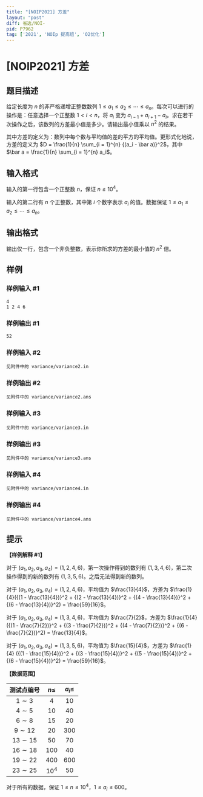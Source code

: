 ```yaml
---
title: "[NOIP2021] 方差"
layout: "post"
diff: 省选/NOI-
pid: P7962
tag: ['2021', 'NOIp 提高组', 'O2优化']
---
```

# [NOIP2021] 方差
## 题目描述

给定长度为 $n$ 的非严格递增正整数数列 $1 \le a_1 \le a_2 \le \cdots \le a_n$。每次可以进行的操作是：任意选择一个正整数 $1 < i < n$，将 $a_i$ 变为 $a_{i - 1} + a_{i + 1} - a_i$。求在若干次操作之后，该数列的方差最小值是多少。请输出最小值乘以 $n^2$ 的结果。

其中方差的定义为：数列中每个数与平均值的差的平方的平均值。更形式化地说，方差的定义为 $D = \frac{1}{n} \sum_{i = 1}^{n} {(a_i - \bar a)}^2$，其中 $\bar a = \frac{1}{n} \sum_{i = 1}^{n} a_i$。
## 输入格式

输入的第一行包含一个正整数 $n$，保证 $n \le {10}^4$。

输入的第二行有 $n$ 个正整数，其中第 $i$ 个数字表示 $a_i$ 的值。数据保证 $1 \le a_1 \le a_2 \le \cdots \le a_n$。
## 输出格式

输出仅一行，包含一个非负整数，表示你所求的方差的最小值的 $n^2$ 倍。
## 样例

### 样例输入 #1
```
4
1 2 4 6

```
### 样例输出 #1
```
52

```
### 样例输入 #2
```
见附件中的 variance/variance2.in
```
### 样例输出 #2
```
见附件中的 variance/variance2.ans
```
### 样例输入 #3
```
见附件中的 variance/variance3.in
```
### 样例输出 #3
```
见附件中的 variance/variance3.ans
```
### 样例输入 #4
```
见附件中的 variance/variance4.in
```
### 样例输出 #4
```
见附件中的 variance/variance4.ans
```
## 提示

**【样例解释 #1】**

对于 $(a_1, a_2, a_3, a_4) = (1, 2, 4, 6)$，第一次操作得到的数列有 $(1, 3, 4, 6)$，第二次操作得到的新的数列有 $(1, 3, 5, 6)$。之后无法得到新的数列。

对于 $(a_1, a_2, a_3, a_4) = (1, 2, 4, 6)$，平均值为 $\frac{13}{4}$，方差为 $\frac{1}{4}({(1 - \frac{13}{4})}^2 + {(2 - \frac{13}{4})}^2 + {(4 - \frac{13}{4})}^2 + {(6 - \frac{13}{4})}^2) = \frac{59}{16}$。

对于 $(a_1, a_2, a_3, a_4) = (1, 3, 4, 6)$，平均值为 $\frac{7}{2}$，方差为 $\frac{1}{4} ({(1 - \frac{7}{2})}^2 + {(3 - \frac{7}{2})}^2 + {(4 - \frac{7}{2})}^2 + {(6 - \frac{7}{2})}^2) = \frac{13}{4}$。

对于 $(a_1, a_2, a_3, a_4) = (1, 3, 5, 6)$，平均值为 $\frac{15}{4}$，方差为 $\frac{1}{4} ({(1 - \frac{15}{4})}^2 + {(3 - \frac{15}{4})}^2 + {(5 - \frac{15}{4})}^2 + {(6 - \frac{15}{4})}^2) = \frac{59}{16}$。

**【数据范围】**

| 测试点编号 | $n \le$ | $a_i \le$ |
|:-:|:-:|:-:|
| $1 \sim 3$ | $4$ | $10$ |
| $4 \sim 5$ | $10$ | $40$ |
| $6 \sim 8$ | $15$ | $20$ |
| $9 \sim 12$ | $20$ | $300$ |
| $13 \sim 15$ | $50$ | $70$ |
| $16 \sim 18$ | $100$ | $40$ |
| $19 \sim 22$ | $400$ | $600$ |
| $23 \sim 25$ | ${10}^4$ | $50$ |

对于所有的数据，保证 $1 \le n \le {10}^4$，$1 \le a_i \le 600$。
